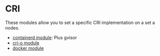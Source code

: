 # CRI

These modules allow you to set a specific CRI implementation on a set a nodes.

- [containerd module](containerd): Plus gvisor
- [cri-o module](cri-o)
- [docker module](docker)
